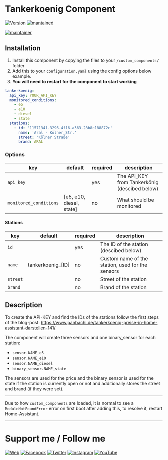 ﻿# Tankerkoenig Component

[![Version](https://img.shields.io/badge/version-0.1.0-green.svg?style=for-the-badge)](#) [![mantained](https://img.shields.io/maintenance/yes/2018.svg?style=for-the-badge)](#)

[![maintainer](https://img.shields.io/badge/maintainer-Goran%20Zunic%20%40panbachi-blue.svg?style=for-the-badge)](https://www.panbachi.de)

## Installation
1. Install this component by copying the files to your `/custom_components/` folder
2. Add this to your `configuration.yaml` using the config options below example.
3. **You will need to restart for the component to start working**

```yaml
tankerkoenig:
  api_key: YOUR_API_KEY
  monitored_conditions:
    - e5
    - e10
    - diesel
    - state
  stations:
    - id: '11571341-3296-4f16-a363-28b8c188872c'
      name: 'Aral - Kölner_Str.'
      street: 'Kölner Straße'
      brand: ARAL

```

### Options
| key                    | default                   | required | description
|------------------------|---------------------------|----------|---
| `api_key`              |                           | yes      | The API_KEY from Tankerkönig (descibed below)
| `monitored_conditions` | [e5, e10, diesel, state] | no       | What should be monitored

#### Stations
| key      | default           | required | description
|----------|-------------------|----------|---
| `id`     |                   | yes      | The ID of the station (descibed below)
| `name`   | tankerkoenig_[ID] | no       | Custom name of the station, used for the sensors
| `street` |                   | no       | Street of the station 
| `brand`  |                   | no       | Brand of the station

## Description
To create the API-KEY and find the IDs of the stations follow the first steps of the blog-post: 
https://www.panbachi.de/tankerkoenig-preise-in-home-assistant-darstellen-141/

The component will create three sensors and one binary_sensor for each station:

- `sensor.NAME_e5`
- `sensor.NAME_e10`
- `sensor.NAME_diesel`
- `binary_sensor.NAME_state`

The sensors are used for the price and the binary_sensor is used for the state if the station is currently open or not
and additionally stores the street and brand (if they were set).

***

Due to how `custom_components` are loaded, it is normal to see a `ModuleNotFoundError` error on first boot after adding 
this, to resolve it, restart Home-Assistant.

***

# Support me / Follow me
[![Web](https://img.shields.io/badge/www-panbachi.de-blue.svg?style=flat-square&colorB=3d72a8&colorA=333333)](https://www.panbachi.de)
[![Facebook](https://img.shields.io/badge/-%40panbachi.de-blue.svg?style=flat-square&logo=facebook&colorB=3B5998&colorA=eee)](https://www.facebook.com/panbachi.de/)
[![Twitter](https://img.shields.io/badge/-%40panbachi-blue.svg?style=flat-square&logo=twitter&colorB=1DA1F2&colorA=eee)](https://twitter.com/panbachi)
[![Instagram](https://img.shields.io/badge/-%40panbachi.de-blue.svg?style=flat-square&logo=instagram&colorB=E4405F&colorA=eee)](http://instagram.com/panbachi.de)
[![YouTube](https://img.shields.io/badge/-%40panbachi-blue.svg?style=flat-square&logo=youtube&colorB=FF0000&colorA=eee)](https://www.youtube.com/channel/UCO7f2L7ZsDCpOtRfKnPqNow)